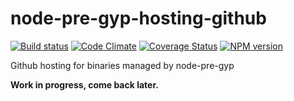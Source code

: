 node-pre-gyp-hosting-github
===========================

[![Build status](https://travis-ci.org/albanm/node-pre-gyp-hosting-github.svg)](https://travis-ci.org/albanm/node-pre-gyp-hosting-github)
[![Code Climate](https://codeclimate.com/github/albanm/node-pre-gyp-hosting-github/badges/gpa.svg)](https://codeclimate.com/github/albanm/node-pre-gyp-hosting-github)
[![Coverage Status](https://coveralls.io/repos/albanm/node-pre-gyp-hosting-github/badge.png)](https://coveralls.io/r/albanm/node-pre-gyp-hosting-github)
[![NPM version](https://badge.fury.io/js/node-pre-gyp-hosting-github.svg)](http://badge.fury.io/js/node-pre-gyp-hosting-github)

Github hosting for binaries managed by node-pre-gyp

**Work in progress, come back later.**
